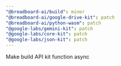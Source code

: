 ```yaml
---
"@breadboard-ai/build": minor
"@breadboard-ai/google-drive-kit": patch
"@breadboard-ai/python-wasm": patch
"@google-labs/gemini-kit": patch
"@google-labs/core-kit": patch
"@google-labs/json-kit": patch
---
```


Make build API kit function async
